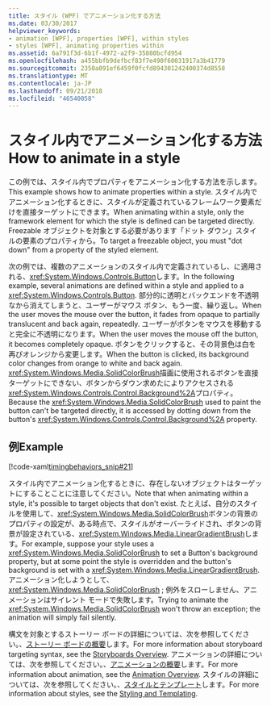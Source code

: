 ```yaml
---
title: スタイル (WPF) でアニメーション化する方法
ms.date: 03/30/2017
helpviewer_keywords:
- animation [WPF], properties [WPF], within styles
- styles [WPF], animating properties within
ms.assetid: 6a791f3d-6b1f-4972-a2f9-35880bcfd954
ms.openlocfilehash: a455bbfb9defbcf83f7e490f60031917a3b41779
ms.sourcegitcommit: 2350a091ef6459f0fcfd894301242400374d8558
ms.translationtype: MT
ms.contentlocale: ja-JP
ms.lasthandoff: 09/21/2018
ms.locfileid: "46540058"
---
```

# <a name="how-to-animate-in-a-style"></a><span data-ttu-id="f7783-102">スタイル内でアニメーション化する方法</span><span class="sxs-lookup"><span data-stu-id="f7783-102">How to animate in a style</span></span>

<span data-ttu-id="f7783-103">この例では、スタイル内でプロパティをアニメーション化する方法を示します。</span><span class="sxs-lookup"><span data-stu-id="f7783-103">This example shows how to animate properties within a style.</span></span> <span data-ttu-id="f7783-104">スタイル内でアニメーション化するときに、スタイルが定義されているフレームワーク要素だけを直接ターゲットにできます。</span><span class="sxs-lookup"><span data-stu-id="f7783-104">When animating within a style, only the framework element for which the style is defined can be targeted directly.</span></span> <span data-ttu-id="f7783-105">Freezable オブジェクトを対象とする必要があります「ドット ダウン」スタイルの要素のプロパティから。</span><span class="sxs-lookup"><span data-stu-id="f7783-105">To target a freezable object, you must "dot down" from a property of the styled element.</span></span>

<span data-ttu-id="f7783-106">次の例では、複数のアニメーションのスタイル内で定義されているし、に適用される、<xref:System.Windows.Controls.Button>します。</span><span class="sxs-lookup"><span data-stu-id="f7783-106">In the following example, several animations are defined within a style and applied to a <xref:System.Windows.Controls.Button>.</span></span> <span data-ttu-id="f7783-107">部分的に透明とバックエンドを不透明なから消えてしまうと、ユーザーがマウス ボタン、もう一度、繰り返し。</span><span class="sxs-lookup"><span data-stu-id="f7783-107">When the user moves the mouse over the button, it fades from opaque to partially translucent and back again, repeatedly.</span></span> <span data-ttu-id="f7783-108">ユーザーがボタンをマウスを移動すると完全に不透明になります。</span><span class="sxs-lookup"><span data-stu-id="f7783-108">When the user moves the mouse off the button, it becomes completely opaque.</span></span> <span data-ttu-id="f7783-109">ボタンをクリックすると、その背景色は白を再びオレンジから変更します。</span><span class="sxs-lookup"><span data-stu-id="f7783-109">When the button is clicked, its background color changes from orange to white and back again.</span></span> <span data-ttu-id="f7783-110"><xref:System.Windows.Media.SolidColorBrush>描画に使用されるボタンを直接ターゲットにできない、ボタンからダウン求めたによりアクセスされる<xref:System.Windows.Controls.Control.Background%2A>プロパティ。</span><span class="sxs-lookup"><span data-stu-id="f7783-110">Because the <xref:System.Windows.Media.SolidColorBrush> used to paint the button can't be targeted directly, it is accessed by dotting down from the button's <xref:System.Windows.Controls.Control.Background%2A> property.</span></span>

## <a name="example"></a><span data-ttu-id="f7783-111">例</span><span class="sxs-lookup"><span data-stu-id="f7783-111">Example</span></span>

[!code-xaml[timingbehaviors_snip#21](../../../../samples/snippets/csharp/VS_Snippets_Wpf/timingbehaviors_snip/CSharp/StyleStoryboardsExample.xaml#21)]

<span data-ttu-id="f7783-112">スタイル内でアニメーション化するときに、存在しないオブジェクトはターゲットにすることことに注意してください。</span><span class="sxs-lookup"><span data-stu-id="f7783-112">Note that when animating within a style, it's possible to target objects that don't exist.</span></span> <span data-ttu-id="f7783-113">たとえば、自分のスタイルを使用して、<xref:System.Windows.Media.SolidColorBrush>ボタンの背景のプロパティの設定が、ある時点で、スタイルがオーバーライドされ、ボタンの背景が設定されている、<xref:System.Windows.Media.LinearGradientBrush>します。</span><span class="sxs-lookup"><span data-stu-id="f7783-113">For example, suppose your style uses a <xref:System.Windows.Media.SolidColorBrush> to set a Button's background property, but at some point the style is overridden and the button's background is set with a <xref:System.Windows.Media.LinearGradientBrush>.</span></span>  <span data-ttu-id="f7783-114">アニメーション化しようとして、 <xref:System.Windows.Media.SolidColorBrush> ; 例外をスローしません、アニメーションはサイレント モードで失敗します。</span><span class="sxs-lookup"><span data-stu-id="f7783-114">Trying to animate the <xref:System.Windows.Media.SolidColorBrush> won't throw an exception; the animation will simply fail silently.</span></span>

<span data-ttu-id="f7783-115">構文を対象とするストーリー ボードの詳細については、次を参照してください。、[ストーリー ボードの概要](../../../../docs/framework/wpf/graphics-multimedia/storyboards-overview.md)します。</span><span class="sxs-lookup"><span data-stu-id="f7783-115">For more information about storyboard targeting syntax, see the [Storyboards Overview](../../../../docs/framework/wpf/graphics-multimedia/storyboards-overview.md).</span></span> <span data-ttu-id="f7783-116">アニメーションの詳細については、次を参照してください。、[アニメーションの概要](../../../../docs/framework/wpf/graphics-multimedia/animation-overview.md)します。</span><span class="sxs-lookup"><span data-stu-id="f7783-116">For more information about animation, see the [Animation Overview](../../../../docs/framework/wpf/graphics-multimedia/animation-overview.md).</span></span> <span data-ttu-id="f7783-117">スタイルの詳細については、次を参照してください。、[スタイルとテンプレート](../../../../docs/framework/wpf/controls/styling-and-templating.md)します。</span><span class="sxs-lookup"><span data-stu-id="f7783-117">For more information about styles, see the [Styling and Templating](../../../../docs/framework/wpf/controls/styling-and-templating.md).</span></span>
